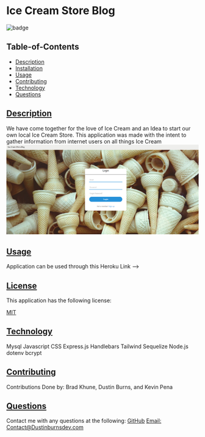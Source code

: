 
  # Ice Cream Store Blog
  
  
  ![badge](https://img.shields.io/badge/license-MIT-blue)
    
  
  ## Table-of-Contents
  * [Description](#description)
  * [Installation](#installation)
  * [Usage](#usage)
  * [Contributing](#contributing)
  * [Technology](#technology)
  * [Questions](#questions)
  
  
  ## [Description](#table-of-contents)
  We have come together for the love of Ice Cream and an Idea to start our own local Ice Cream Store. This application was made with the intent to gather information from internet users on all things Ice Cream
![Screenshot](./public/images/login-scrnsht.png)

  ## [Usage](#table-of-contents)
  Application can be used through this Heroku Link -->

  ## [License](#table-of-contents)
  This application has the following license:
  
  [MIT](https://choosealicense.com/licenses/MIT)
    
  ## [Technology](table-of-contents)
  Mysql
  Javascript
  CSS
  Express.js 
  Handlebars
  Tailwind
  Sequelize
  Node.js
  dotenv
  bcrypt

  ## [Contributing](#table-of-contents)
  Contributions Done by: Brad Khune, Dustin Burns, and Kevin Pena
  
  ## [Questions](#table-of-contents)
  Contact me with any questions at the following:
  [GitHub](https://github.com/BurnsD)
  [Email: Contact@Dustinburnsdev.com](mailto:Contact@Dustinburnsdev.com)
  
